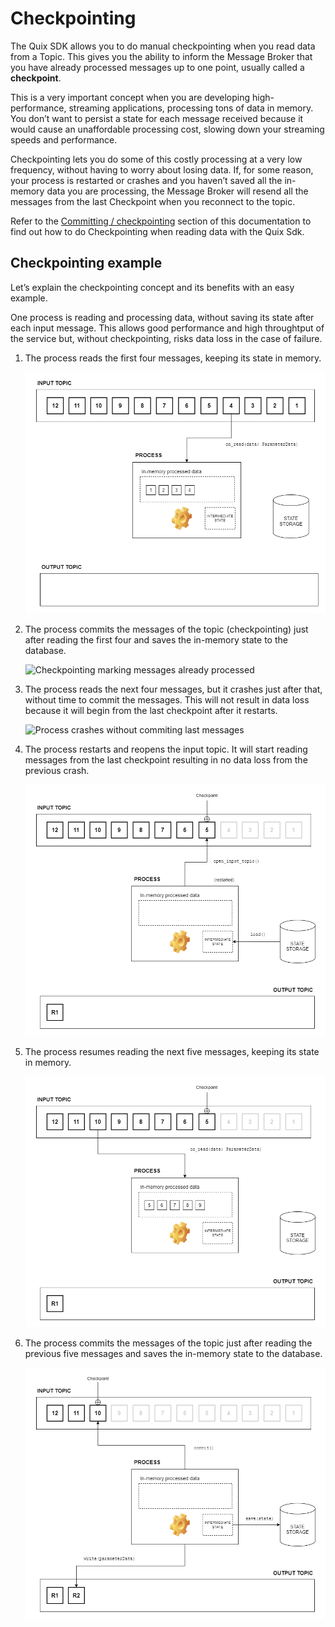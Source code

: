# Checkpointing

The Quix SDK allows you to do manual checkpointing when you read data
from a Topic. This gives you the ability to inform the Message Broker
that you have already processed messages up to one point, usually called
a **checkpoint**.

This is a very important concept when you are developing
high-performance, streaming applications, processing tons of data in
memory. You don’t want to persist a state for each message received
because it would cause an unaffordable processing cost, slowing down
your streaming speeds and performance.

Checkpointing lets you do some of this costly processing at a very low
frequency, without having to worry about losing data. If, for some
reason, your process is restarted or crashes and you haven’t saved all
the in-memory data you are processing, the Message Broker will resend
all the messages from the last Checkpoint when you reconnect to the
topic.

Refer to the [Committing /
checkpointing](#../read.adoc#_committing_checkpointing) section of this
documentation to find out how to do Checkpointing when reading data with
the Quix Sdk.

## Checkpointing example

Let’s explain the checkpointing concept and its benefits with an easy
example.

One process is reading and processing data, without saving its state
after each input message. This allows good performance and high
throughtput of the service but, without checkpointing, risks data loss
in the case of failure.

1.  The process reads the first four messages, keeping its state in
    memory.
    
    ![Reading first four messages](../images/Checkpointing1.png)

2.  The process commits the messages of the topic (checkpointing) just
    after reading the first four and saves the in-memory state to the
    database.
    
    ![Checkpointing marking messages already
    processed](../images/Checkpointing2.png)

3.  The process reads the next four messages, but it crashes just after
    that, without time to commit the messages. This will not result in
    data loss because it will begin from the last checkpoint after it
    restarts.
    
    ![Process crashes without commiting last
    messages](../images/Checkpointing3.png)

4.  The process restarts and reopens the input topic. It will start
    reading messages from the last checkpoint resulting in no data loss
    from the previous crash.
    
    ![Process recover itself after restart](../images/Checkpointing4.png)

5.  The process resumes reading the next five messages, keeping its
    state in memory.
    
    ![Process resumes reading next five messages](../images/Checkpointing5.png)

6.  The process commits the messages of the topic just after reading the
    previous five messages and saves the in-memory state to the
    database.
    
    ![Checkpointing 6](../images/Checkpointing6.png)
